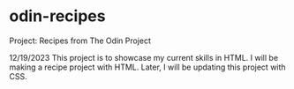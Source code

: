 # odin-recipes
Project: Recipes from The Odin Project

12/19/2023
This project is to showcase my current skills in HTML. 
I will be making a recipe project with HTML.
Later, I will be updating this project with CSS.

